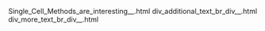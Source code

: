 Single_Cell_Methods_are_interesting__.html
div_additional_text_br_div__.html
div_more_text_br_div__.html